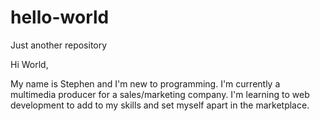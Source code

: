 # hello-world
Just another repository

Hi World,

My name is Stephen and I'm new to programming.  I'm currently a multimedia producer for a sales/marketing company.  I'm learning to web development to add to my skills and set myself apart in the marketplace.
